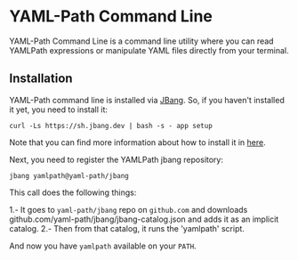 # YAML-Path Command Line

YAML-Path Command Line is a command line utility where you can read YAMLPath expressions or manipulate YAML files directly from your terminal.

## Installation

YAML-Path command line is installed via [JBang](https://www.jbang.dev/). So, if you haven't installed it yet, you need to install it:

```
curl -Ls https://sh.jbang.dev | bash -s - app setup
```

Note that you can find more information about how to install it in [here](https://www.jbang.dev/documentation/guide/latest/installation.html#using-jbang).

Next, you need to register the YAMLPath jbang repository:

```
jbang yamlpath@yaml-path/jbang
```

This call does the following things:

1.- It goes to `yaml-path/jbang` repo on `github.com` and downloads github.com/yaml-path/jbang/jbang-catalog.json and adds it as an implicit catalog.
2.- Then from that catalog, it runs the 'yamlpath' script.

And now you have `yamlpath` available on your `PATH`.